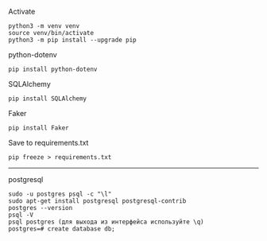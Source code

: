 Activate

    python3 -m venv venv
    source venv/bin/activate
    python3 -m pip install --upgrade pip


python-dotenv

    pip install python-dotenv


SQLAlchemy

    pip install SQLAlchemy

Faker

    pip install Faker

Save to requirements.txt

    pip freeze > requirements.txt

**********************************
postgresql


    sudo -u postgres psql -c "\l"
    sudo apt-get install postgresql postgresql-contrib    
    postgres --version    
    psql -V
    psql postgres (для выхода из интерфейса используйте \q)    
    postgres=# create database db;